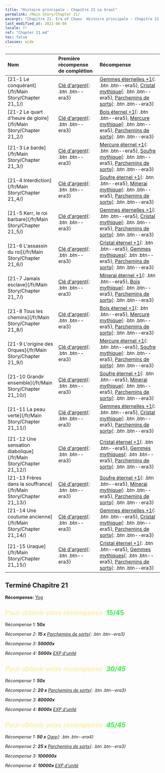 ```yaml
---
title: "Histoire principale - Chapitre 21 Le Graal"
permalink: /Main Story/Chapter 21/
excerpt: "Chapitre 21. Era of Chaos  Histoire principale - Chapitre 21. Le Graal"
last_modified_at: 2021-08-04
locale: fr
ref: "Chapter 21.md"
toc: false
classes: wide
---
```


  | Nom |  Première récompense de complétion | Récompense |
  |:------------|:------------|:------------| 
  | [21-1 Le conquérant](/fr/Main Story/Chapter 21_1/) | [Clé d'argent](/ItemsFR/con_693/){: .btn .btn--era3} | [Gemmes éternelles +1](/ItemsFR/mat_72/){: .btn .btn--era5}, [Cristal mythique](/ItemsFR/mat_66/){: .btn .btn--era5}, [Parchemins de sorts](/ItemsFR/con_694/){: .btn .btn--era3} |
  | [21-2 Le quart d'heure de gloire](/fr/Main Story/Chapter 21_2/) | [Clé d'argent](/ItemsFR/con_693/){: .btn .btn--era3} | [Bois éternel +1](/ItemsFR/mat_69/){: .btn .btn--era5}, [Mercure mythique](/ItemsFR/mat_63/){: .btn .btn--era5}, [Parchemins de sorts](/ItemsFR/con_694/){: .btn .btn--era3} |
  | [21-3 Le barde](/fr/Main Story/Chapter 21_3/) | [Clé d'argent](/ItemsFR/con_693/){: .btn .btn--era3} | [Mercure éternel +1](/ItemsFR/mat_70/){: .btn .btn--era5}, [Soufre mythique](/ItemsFR/mat_64/){: .btn .btn--era5}, [Parchemins de sorts](/ItemsFR/con_694/){: .btn .btn--era3} |
  | [21-4 Interdiction](/fr/Main Story/Chapter 21_4/) | [Clé d'argent](/ItemsFR/con_693/){: .btn .btn--era3} | [Soufre éternel +1](/ItemsFR/mat_71/){: .btn .btn--era5}, [Minerai mythique](/ItemsFR/mat_61/){: .btn .btn--era5}, [Parchemins de sorts](/ItemsFR/con_694/){: .btn .btn--era3} |
  | [21-5 Kerr, le roi barbare](/fr/Main Story/Chapter 21_5/) | [Clé d'argent](/ItemsFR/con_693/){: .btn .btn--era3} | [Gemmes éternelles +1](/ItemsFR/mat_72/){: .btn .btn--era5}, [Cristal mythique](/ItemsFR/mat_66/){: .btn .btn--era5}, [Parchemins de sorts](/ItemsFR/con_694/){: .btn .btn--era3} |
  | [21-6 L'assassin du roi](/fr/Main Story/Chapter 21_6/) | [Clé d'argent](/ItemsFR/con_693/){: .btn .btn--era3} | [Cristal éternel +1](/ItemsFR/mat_73/){: .btn .btn--era5}, [Gemmes mythiques](/ItemsFR/mat_65/){: .btn .btn--era5}, [Parchemins de sorts](/ItemsFR/con_694/){: .btn .btn--era3} |
  | [21-7 Jamais esclave](/fr/Main Story/Chapter 21_7/) | [Clé d'argent](/ItemsFR/con_693/){: .btn .btn--era3} | [Minerai éternel +1](/ItemsFR/mat_68/){: .btn .btn--era5}, [Bois mythique](/ItemsFR/mat_62/){: .btn .btn--era5}, [Parchemins de sorts](/ItemsFR/con_694/){: .btn .btn--era3} |
  | [21-8 Tous les chemins](/fr/Main Story/Chapter 21_8/) | [Clé d'argent](/ItemsFR/con_693/){: .btn .btn--era3} | [Bois éternel +1](/ItemsFR/mat_69/){: .btn .btn--era5}, [Mercure mythique](/ItemsFR/mat_63/){: .btn .btn--era5}, [Parchemins de sorts](/ItemsFR/con_694/){: .btn .btn--era3} |
  | [21-9 L'origine des Orques](/fr/Main Story/Chapter 21_9/) | [Clé d'argent](/ItemsFR/con_693/){: .btn .btn--era3} | [Mercure éternel +1](/ItemsFR/mat_70/){: .btn .btn--era5}, [Soufre mythique](/ItemsFR/mat_64/){: .btn .btn--era5}, [Parchemins de sorts](/ItemsFR/con_694/){: .btn .btn--era3} |
  | [21-10 Grandir ensemble](/fr/Main Story/Chapter 21_10/) | [Clé d'argent](/ItemsFR/con_693/){: .btn .btn--era3} | [Soufre éternel +1](/ItemsFR/mat_71/){: .btn .btn--era5}, [Minerai mythique](/ItemsFR/mat_61/){: .btn .btn--era5}, [Parchemins de sorts](/ItemsFR/con_694/){: .btn .btn--era3} |
  | [21-11 La peau verte](/fr/Main Story/Chapter 21_11/) | [Clé d'argent](/ItemsFR/con_693/){: .btn .btn--era3} | [Gemmes éternelles +1](/ItemsFR/mat_72/){: .btn .btn--era5}, [Cristal mythique](/ItemsFR/mat_66/){: .btn .btn--era5}, [Parchemins de sorts](/ItemsFR/con_694/){: .btn .btn--era3} |
  | [21-12 Une sensation diabolique](/fr/Main Story/Chapter 21_12/) | [Clé d'argent](/ItemsFR/con_693/){: .btn .btn--era3} | [Cristal éternel +1](/ItemsFR/mat_73/){: .btn .btn--era5}, [Gemmes mythiques](/ItemsFR/mat_65/){: .btn .btn--era5}, [Parchemins de sorts](/ItemsFR/con_694/){: .btn .btn--era3} |
  | [21-13 Frères dans la souffrance](/fr/Main Story/Chapter 21_13/) | [Clé d'argent](/ItemsFR/con_693/){: .btn .btn--era3} | [Soufre éternel +1](/ItemsFR/mat_71/){: .btn .btn--era5}, [Minerai mythique](/ItemsFR/mat_61/){: .btn .btn--era5}, [Parchemins de sorts](/ItemsFR/con_694/){: .btn .btn--era3} |
  | [21-14 Une coutume ancienne](/fr/Main Story/Chapter 21_14/) | [Clé d'argent](/ItemsFR/con_693/){: .btn .btn--era3} | [Gemmes éternelles +1](/ItemsFR/mat_72/){: .btn .btn--era5}, [Cristal mythique](/ItemsFR/mat_66/){: .btn .btn--era5}, [Parchemins de sorts](/ItemsFR/con_694/){: .btn .btn--era3} |
  | [21-15 Uraque](/fr/Main Story/Chapter 21_15/) | [Clé d'argent](/ItemsFR/con_693/){: .btn .btn--era3} | [Cristal éternel +1](/ItemsFR/mat_73/){: .btn .btn--era5}, [Gemmes mythiques](/ItemsFR/mat_65/){: .btn .btn--era5}, [Parchemins de sorts](/ItemsFR/con_694/){: .btn .btn--era3} |


## Terminé Chapitre 21

 **Récompense:** [Yog](/fr/heroes/Yog/)



## <span style="color: #ffeea0">Pour obtenir votre récompense :</span><span style="color: #27f73a">15/45</span>

 Récompense 1:  **50x** <i class="fas fa-gem"/>

 Récompense 2: **15 x** [Parchemins de sorts](/ItemsFR/con_694/){: .btn .btn--era3}

 Récompense 3:  **50000x** <i class="fas fa-coins"/>

 Récompense 4:  **5000x** [EXP d'unité](/ItemsFR/con_902/)



## <span style="color: #ffeea0">Pour obtenir votre récompense :</span><span style="color: #27f73a">30/45</span>

 Récompense 1:  **50x** <i class="fas fa-gem"/>

 Récompense 2: **20 x** [Parchemins de sorts](/ItemsFR/con_694/){: .btn .btn--era3}

 Récompense 3:  **80000x** <i class="fas fa-coins"/>

 Récompense 4:  **8000x** [EXP d'unité](/ItemsFR/con_902/)



## <span style="color: #ffeea0">Pour obtenir votre récompense :</span><span style="color: #27f73a">45/45</span>

 Récompense 1: **50 x** [Ogre](/ItemsFR/unt_220/){: .btn .btn--era4}

 Récompense 2: **25 x** [Parchemins de sorts](/ItemsFR/con_694/){: .btn .btn--era3}

 Récompense 3:  **100000x** <i class="fas fa-coins"/>

 Récompense 4:  **10000x** [EXP d'unité](/ItemsFR/con_902/)

